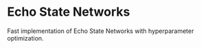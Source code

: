 # Echo State Networks

Fast implementation of Echo State Networks with hyperparameter optimization.

